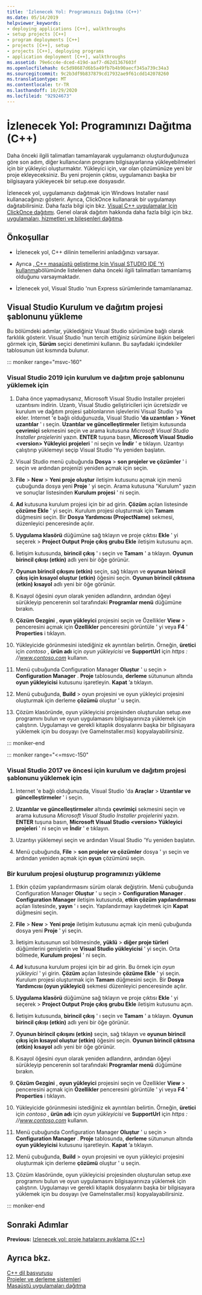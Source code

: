 ```yaml
---
title: 'İzlenecek Yol: Programınızı Dağıtma (C++)'
ms.date: 05/14/2019
helpviewer_keywords:
- deploying applications [C++], walkthroughs
- setup projects [C++]
- program deployments [C++]
- projects [C++], setup
- projects [C++], deploying programs
- application deployment [C++], walkthroughs
ms.assetid: 79e6cc4e-dced-419d-aaf7-d62d1367603f
ms.openlocfilehash: 6c5d98687d6b5a49fb7b4b90aecf345a739c34a3
ms.sourcegitcommit: 9c2b3df9b837879cd17932ae9f61cdd142078260
ms.translationtype: MT
ms.contentlocale: tr-TR
ms.lasthandoff: 10/29/2020
ms.locfileid: "92924673"
---
```

# <a name="walkthrough-deploying-your-program-c"></a>İzlenecek Yol: Programınızı Dağıtma (C++)

Daha önceki ilgili talimatları tamamlayarak uygulamanızı oluşturduğunuza göre son adım, diğer kullanıcıların programı bilgisayarlarına yükleyebilmeleri için bir yükleyici oluşturmaktır. Yükleyici için, var olan çözümünüze yeni bir proje ekleyeceksiniz. Bu yeni projenin çıktısı, uygulamanızı başka bir bilgisayara yükleyecek bir setup.exe dosyasıdır.

İzlenecek yol, uygulamanızı dağıtmak için Windows Installer nasıl kullanacağınızı gösterir. Ayrıca, ClickOnce kullanarak bir uygulamayı dağıtabilirsiniz. Daha fazla bilgi için bkz. [Visual C++ uygulamalar Için ClickOnce dağıtımı](../windows/clickonce-deployment-for-visual-cpp-applications.md). Genel olarak dağıtım hakkında daha fazla bilgi için bkz. [uygulamaları, hizmetleri ve bileşenleri dağıtma](/visualstudio/deployment/deploying-applications-services-and-components).

## <a name="prerequisites"></a>Önkoşullar

- İzlenecek yol, C++ dilinin temellerini anladığınızı varsayar.

- Ayrıca [, C++ masaüstü geliştirme Için Visual STUDIO IDE 'Yi kullanma](using-the-visual-studio-ide-for-cpp-desktop-development.md)bölümünde listelenen daha önceki ilgili talimatları tamamlamış olduğunu varsaymaktadır.

- İzlenecek yol, Visual Studio 'nun Express sürümlerinde tamamlanamaz.

## <a name="install-the-visual-studio-setup-and-deployment-project-template"></a>Visual Studio Kurulum ve dağıtım projesi şablonunu yükleme

Bu bölümdeki adımlar, yüklediğiniz Visual Studio sürümüne bağlı olarak farklılık gösterir. Visual Studio 'nun tercih ettiğiniz sürümüne ilişkin belgeleri görmek için, **Sürüm** seçici denetimini kullanın. Bu sayfadaki içindekiler tablosunun üst kısmında bulunur.

<!-- markdownlint-disable MD034 -->

::: moniker range="msvc-160"

### <a name="to-install-the-setup-and-deployment-project-template-for-visual-studio-2019"></a>Visual Studio 2019 için kurulum ve dağıtım proje şablonunu yüklemek için

1. Daha önce yapmadıysanız, Microsoft Visual Studio Installer projeleri uzantısını indirin. Uzantı, Visual Studio geliştiricileri için ücretsizdir ve kurulum ve dağıtım projesi şablonlarının işlevlerini Visual Studio 'ya ekler. Internet 'e bağlı olduğunuzda, Visual Studio **'da uzantıları**  >  **Yönet uzantılar** ' ı seçin. **Uzantılar ve güncelleştirmeler** Iletişim kutusunda **çevrimiçi** sekmesini seçin ve arama kutusuna *Microsoft Visual Studio Installer projelerini* yazın. **ENTER** tuşuna basın, **Microsoft Visual Studio \<version> Yükleyici projeleri** ' ni seçin ve **İndir** ' e tıklayın. Uzantıyı çalıştırıp yüklemeyi seçip Visual Studio 'Yu yeniden başlatın.

1. Visual Studio menü çubuğunda **Dosya** > **son projeler ve çözümler** ' i seçin ve ardından projenizi yeniden açmak için seçin.

1. **File**  >  **New**  >  **Yeni proje oluştur** iletişim kutusunu açmak için menü çubuğunda dosya yeni **Proje** ' yi seçin. Arama kutusuna "Kurulum" yazın ve sonuçlar listesinden **Kurulum projesi** ' ni seçin.

1. **Ad** kutusuna kurulum projesi için bir ad girin. **Çözüm** açılan listesinde **çözüme Ekle** ' yi seçin. Kurulum projesi oluşturmak için **Tamam** düğmesini seçin. Bir **Dosya Yardımcısı (ProjectName)** sekmesi, düzenleyici penceresinde açılır.

1. **Uygulama klasörü** düğümüne sağ tıklayın ve proje çıktısı **Ekle** ' yi seçerek > **Project Output** **Proje çıkış grubu Ekle** iletişim kutusunu açın.

1. İletişim kutusunda, **birincil çıkış** ' ı seçin ve **Tamam** ' a tıklayın. **Oyunun birincil çıkışı (etkin)** adlı yeni bir öğe görünür.

1. **Oyunun birincil çıkışını (etkin)** seçin, sağ tıklayın ve **oyunun birincil çıkış için kısayol oluştur (etkin)** öğesini seçin. **Oyunun birincil çıktısına (etkin) kısayol** adlı yeni bir öğe görünür.

1. Kısayol öğesini *oyun* olarak yeniden adlandırın, ardından öğeyi sürükleyip pencerenin sol tarafındaki **Programlar menü** düğümüne bırakın.

1. **Çözüm Gezgini** , **oyun yükleyici** projesini seçin ve Özellikler **View** > penceresini açmak için **Özellikler** penceresini görüntüle ' yi veya **F4** ' **Properties** i tıklayın.

1. Yükleyicide görünmesini istediğiniz ek ayrıntıları belirtin.  Örneğin, **üretici** için *contoso* , **ürün adı** için *oyun yükleyicisi* ve **SupportUrl** için *https \: //www.contoso.com* kullanın.

1. Menü çubuğunda Configuration Manager **Oluştur** ' u seçin  >  **Configuration Manager** . **Proje** tablosunda, **derleme** sütununun altında **oyun yükleyicisi** kutusunu işaretleyin. **Kapat** ’a tıklayın.

1. Menü çubuğunda, **Build** > oyun projesini ve oyun yükleyici projesini oluşturmak için derleme **çözümü** oluştur ' u seçin.

1. Çözüm klasöründe, oyun yükleyicisi projesinden oluşturulan setup.exe programını bulun ve oyun uygulamasını bilgisayarınıza yüklemek için çalıştırın. Uygulamayı ve gerekli kitaplık dosyalarını başka bir bilgisayara yüklemek için bu dosyayı (ve GameInstaller.msi) kopyalayabilirsiniz.

::: moniker-end

::: moniker range="<=msvc-150"

### <a name="to-install-the-setup-and-deployment-project-template-for-visual-studio-2017-and-earlier"></a>Visual Studio 2017 ve öncesi için kurulum ve dağıtım projesi şablonunu yüklemek için

1. Internet 'e bağlı olduğunuzda, Visual Studio 'da **Araçlar** > **Uzantılar ve güncelleştirmeler** ' i seçin.

1. **Uzantılar ve güncelleştirmeler** altında **çevrimiçi** sekmesini seçin ve arama kutusuna *Microsoft Visual Studio Installer projelerini* yazın. **ENTER** tuşuna basın, **Microsoft Visual Studio \<version> Yükleyici projeleri** ' ni seçin ve **İndir** ' e tıklayın.

1. Uzantıyı yüklemeyi seçin ve ardından Visual Studio 'Yu yeniden başlatın.

1. Menü çubuğunda, **File** > **son projeler ve çözümler** dosya ' yı seçin ve ardından yeniden açmak için **oyun** çözümünü seçin.

### <a name="to-create-a-setup-project-and-install-your-program"></a>Bir kurulum projesi oluşturup programınızı yükleme

1. Etkin çözüm yapılandırmasını sürüm olarak değiştirin. Menü çubuğunda Configuration Manager **Oluştur** ' u seçin  >  **Configuration Manager** . **Configuration Manager** iletişim kutusunda, **etkin çözüm yapılandırması** açılan listesinde, **yayın** ' ı seçin. Yapılandırmayı kaydetmek için **Kapat** düğmesini seçin.

1. **File** > **New** > **Yeni proje** iletişim kutusunu açmak için menü çubuğunda dosya yeni **Proje** ' yi seçin.

1. İletişim kutusunun sol bölmesinde, **yüklü**  >  **diğer proje türleri** düğümlerini genişletin ve **Visual Studio yükleyicisi** ' yi seçin. Orta bölmede, **Kurulum projesi** ' ni seçin.

1. **Ad** kutusuna kurulum projesi için bir ad girin. Bu örnek için *oyun yükleyici* ' yi girin. **Çözüm** açılan listesinde **çözüme Ekle** ' yi seçin. Kurulum projesi oluşturmak için **Tamam** düğmesini seçin. Bir **Dosya Yardımcısı (oyun yükleyici)** sekmesi düzenleyici penceresinde açılır.

1. **Uygulama klasörü** düğümüne sağ tıklayın ve proje çıktısı **Ekle** ' yi seçerek > **Project Output** **Proje çıkış grubu Ekle** iletişim kutusunu açın.

1. İletişim kutusunda, **birincil çıkış** ' ı seçin ve **Tamam** ' a tıklayın. **Oyunun birincil çıkışı (etkin)** adlı yeni bir öğe görünür.

1. **Oyunun birincil çıkışını (etkin)** seçin, sağ tıklayın ve **oyunun birincil çıkış için kısayol oluştur (etkin)** öğesini seçin. **Oyunun birincil çıktısına (etkin) kısayol** adlı yeni bir öğe görünür.

1. Kısayol öğesini *oyun* olarak yeniden adlandırın, ardından öğeyi sürükleyip pencerenin sol tarafındaki **Programlar menü** düğümüne bırakın.

1. **Çözüm Gezgini** , **oyun yükleyici** projesini seçin ve Özellikler **View** > penceresini açmak için **Özellikler** penceresini görüntüle ' yi veya **F4** ' **Properties** i tıklayın.

1. Yükleyicide görünmesini istediğiniz ek ayrıntıları belirtin.  Örneğin, **üretici** için *contoso* , **ürün adı** için *oyun yükleyicisi* ve **SupportUrl** için *https \: //www.contoso.com* kullanın.

1. Menü çubuğunda Configuration Manager **Oluştur** ' u seçin  >  **Configuration Manager** . **Proje** tablosunda, **derleme** sütununun altında **oyun yükleyicisi** kutusunu işaretleyin. **Kapat** ’a tıklayın.

1. Menü çubuğunda, **Build** > oyun projesini ve oyun yükleyici projesini oluşturmak için derleme **çözümü** oluştur ' u seçin.

1. Çözüm klasöründe, oyun yükleyicisi projesinden oluşturulan setup.exe programını bulun ve oyun uygulamasını bilgisayarınıza yüklemek için çalıştırın. Uygulamayı ve gerekli kitaplık dosyalarını başka bir bilgisayara yüklemek için bu dosyayı (ve GameInstaller.msi) kopyalayabilirsiniz.

::: moniker-end

## <a name="next-steps"></a>Sonraki Adımlar

**Previous:** [Izlenecek yol: proje hatalarını ayıklama (C++)](walkthrough-debugging-a-project-cpp.md)

## <a name="see-also"></a>Ayrıca bkz.

[C++ dil başvurusu](../cpp/cpp-language-reference.md)<br/>
[Projeler ve derleme sistemleri](../build/projects-and-build-systems-cpp.md)<br/>
[Masaüstü uygulamaları dağıtma](../windows/deploying-native-desktop-applications-visual-cpp.md)<br/>
